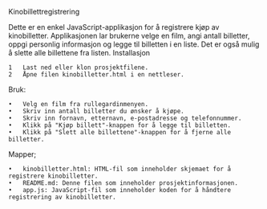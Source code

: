 Kinobillettregistrering

Dette er en enkel JavaScript-applikasjon for å registrere kjøp av kinobilletter. Applikasjonen lar brukerne velge en film, angi antall billetter, oppgi personlig informasjon og legge til billetten i en liste. Det er også mulig å slette alle billettene fra listen.
Installasjon

	1	Last ned eller klon prosjektfilene.
	2	Åpne filen kinobilletter.html i en nettleser.
Bruk:

	•	Velg en film fra rullegardinmenyen.
	•	Skriv inn antall billetter du ønsker å kjøpe.
	•	Skriv inn fornavn, etternavn, e-postadresse og telefonnummer.
	•	Klikk på "Kjøp billett"-knappen for å legge til billetten.
	•	Klikk på "Slett alle billettene"-knappen for å fjerne alle billetter.
Mapper;

	•	kinobilletter.html: HTML-fil som inneholder skjemaet for å registrere kinobilletter.
	•	README.md: Denne filen som inneholder prosjektinformasjonen.
	•	app.js: JavaScript-fil som inneholder koden for å håndtere registrering av kinobilletter.